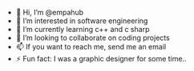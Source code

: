 - 👋 Hi, I’m @empahub
- 👀 I’m interested in software engineering
- 🌱 I’m currently learning c++ and c sharp
- 💞️ I’m looking to collaborate on coding projects
- 📫 If you want to reach me, send me an email
- ⚡ Fun fact: I was a graphic designer for some time..

<!---
empahub/empahub is a ✨ special ✨ repository because its `README.md` (this file) appears on your GitHub profile.
You can click the Preview link to take a look at your changes.
--->
